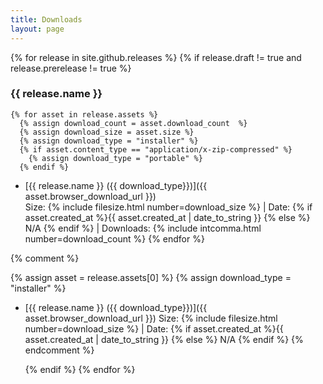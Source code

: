 ```yaml
---
title: Downloads
layout: page
---
```


{% for release in  site.github.releases %} 
  {% if release.draft != true and release.prerelease != true %}
### {{ release.name }}
    {% for asset in release.assets %}
      {% assign download_count = asset.download_count  %}
      {% assign download_size = asset.size %}
      {% assign download_type = "installer" %}
      {% if asset.content_type == "application/x-zip-compressed" %}
        {% assign download_type = "portable" %}
      {% endif %}
- [{{ release.name }} ({{ download_type}})]({{ asset.browser_download_url }}) <br/>
  Size: {% include filesize.html number=download_size %} \| Date: {% if asset.created_at  %}{{ asset.created_at | date_to_string }} {% else %} N/A {% endif %} \| Downloads: {% include intcomma.html number=download_count %}
    {% endfor %}

{% comment %}

{% assign asset = release.assets[0] %}
{% assign download_type = "installer" %}
- [{{ release.name }} ({{ download_type}})]({{ asset.browser_download_url }})
  Size: {% include filesize.html number=download_size %} \| Date: {% if asset.created_at  %}{{ asset.created_at | date_to_string }} {% else %} N/A {% endif %}
{% endcomment %}

  {% endif %}
{% endfor %}
